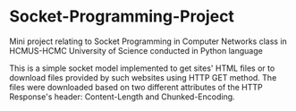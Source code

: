 # Socket-Programming-Project
Mini project relating to Socket Programming in Computer Networks class in HCMUS-HCMC University of Science conducted in Python language

This is a simple socket model implemented to get sites' HTML files or to download files provided by such websites using HTTP GET method. The files were downloaded based on two different attributes of the HTTP Response's header: Content-Length and Chunked-Encoding.
